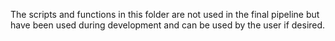 The scripts and functions in this folder are not used in the final pipeline but have been used during development and can be used by the user if desired.
